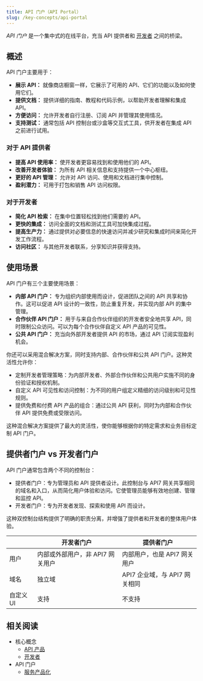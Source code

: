 ```yaml
---
title: API 门户（API Portal）
slug: /key-concepts/api-portal
---
```


_API 门户_ 是一个集中式的在线平台，充当 API 提供者和 [开发者](./developers.md) 之间的桥梁。

## 概述

API 门户主要用于：

* **展示 API：** 就像商店橱窗一样，它展示了可用的 API、它们的功能以及如何使用它们。
* **提供文档：** 提供详细的指南、教程和代码示例，以帮助开发者理解和集成 API。
* **方便访问：** 允许开发者自行注册、订阅 API 并管理其使用情况。
* **支持测试：** 通常包括 API 控制台或沙盒等交互式工具，供开发者在集成 API 之前进行试用。

### 对于 API 提供者

* **提高 API 使用率：** 使开发者更容易找到和使用他们的 API。
* **改善开发者体验：** 为所有 API 相关信息和支持提供一个中心枢纽。
* **更好的 API 管理：** 允许对 API 访问、使用和文档进行集中控制。
* **盈利潜力：** 可用于打包和销售 API 访问权限。

### 对于开发者

* **简化 API 检索：** 在集中位置轻松找到他们需要的 API。
* **更快的集成：** 访问全面的文档和测试工具可加快集成过程。
* **提高生产力：** 通过提供对必要信息的快速访问并减少研究和集成时间来简化开发工作流程。
* **访问社区：** 与其他开发者联系，分享知识并获得支持。

## 使用场景

API 门户有三个主要使用场景：

* **内部 API 门户：** 专为组织内部使用而设计，促进团队之间的 API 共享和协作。这可以促进 API 设计的一致性，防止重复开发，并实现内部 API 的集中管理。
* **合作伙伴 API 门户：** 用于与来自合作伙伴组织的开发者安全地共享 API，同时限制公众访问。可以为每个合作伙伴自定义 API 产品的可见性。
* **公共 API 门户：** 充当向外部开发者提供 API 的市场，通过 API 订阅实现盈利机会。

你还可以采用混合解决方案，同时支持内部、合作伙伴和公共 API 门户。这种灵活性允许你：

* 定制开发者管理策略：为内部开发者、外部合作伙伴和公共用户实施不同的身份验证和授权机制。
* 自定义 API 可见性和访问控制：为不同的用户组定义精细的访问级别和可见性规则。
* 提供免费和付费 API 产品的组合：通过公共 API 获利，同时为内部和合作伙伴 API 提供免费或受限访问。

这种混合解决方案提供了最大的灵活性，使你能够根据你的特定需求和业务目标定制 API 门户。

## 提供者门户 vs 开发者门户

API 门户通常包含两个不同的控制台：

* 提供者门户：专为管理员和 API 提供者设计。此控制台与 API7 网关共享相同的域名和入口，从而简化用户体验和访问。它使管理员能够有效地创建、管理和监控 API。
* 开发者门户：专为开发者发现、探索和使用 API 而设计。

这种双控制台结构提供了明确的职责分离，并增强了提供者和开发者的整体用户体验。

|             | 开发者门户            | 提供者门户                             |
| ------------| ----------------------| ------------------------------------- |
| 用户 | 内部或外部用户，非 API7 网关用户 | 内部用户，也是 API7 网关用户 |
| 域名 | 独立域 | API7 企业域，与 API7 网关相同 |
| 自定义 UI | 支持 | 不支持 |

## 相关阅读

* 核心概念 
  * [API 产品](./api-products.md)
  * [开发者](./developers.md)
* API 门户
  * [服务产品化](../api-portal/productize-services.md)
  